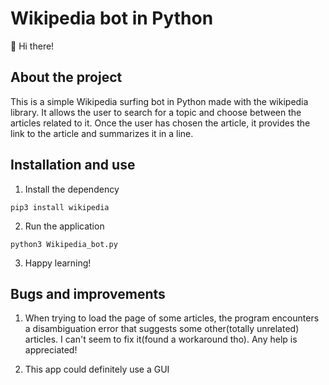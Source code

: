# Wikipedia bot in Python #

👋 Hi there!

## About the project ##

This is a simple Wikipedia surfing bot in Python made with the wikipedia library. It allows the user to search for a topic and choose between the articles related to it. Once the user has chosen the article, it provides the link to the article and summarizes it in a line.

## Installation and use ##

1) Install the dependency

```pip3 install wikipedia```

2) Run the application

```python3 Wikipedia_bot.py```

3) Happy learning!

## Bugs and improvements ###

1) When trying to load the page of some articles, the program encounters a disambiguation error that suggests some other(totally unrelated) articles. I can't seem to fix it(found a workaround tho). Any help is appreciated!

2) This app could definitely use a GUI

